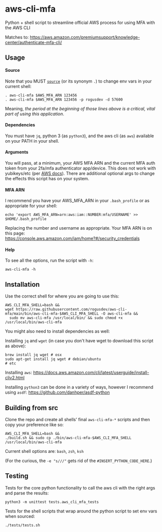 # aws-cli-mfa
Python + shell script to streamline official AWS process for using MFA with the AWS CLI

Matches to: https://aws.amazon.com/premiumsupport/knowledge-center/authenticate-mfa-cli/

## Usage

#### Source
Note that you MUST [`source`](https://linuxize.com/post/bash-source-command/) (or its synonym `.`) to change env vars in your current shell:

    . aws-cli-mfa $AWS_MFA_ARN 123456
    . aws-cli-mfa $AWS_MFA_ARN 123456 -p rogusdev -d 57600

Meaning, *the period at the beginning of those lines above is a critical, vital part of using this application*.

#### Dependencies
You must have `jq`, python 3 (as `python3`), and the aws cli (as `aws`) available on your PATH in your shell.

#### Arguments
You will pass, at a minimum, your AWS MFA ARN and the current MFA auth token from your 2fa/mfa authenticator app/device. This does not work with yubikeys/etc (per [AWS docs](https://aws.amazon.com/premiumsupport/knowledge-center/authenticate-mfa-cli/)). There are additional optional args to change the effects this script has on your system.

#### MFA ARN
I recommend you have your AWS_MFA_ARN in your `.bash_profile` or as appropriate for your shell:

    echo 'export AWS_MFA_ARN=arn:aws:iam::NUMBER:mfa/USERNAME' >> $HOME/.bash_profile

Replacing the number and username as appropriate. Your MFA ARN is on this page:\
https://console.aws.amazon.com/iam/home?#/security_credentials

#### Help
To see all the options, run the script with `-h`:

    aws-cli-mfa -h

## Installation
Use the correct shell for where you are going to use this:

    AWS_CLI_MFA_SHELL=bash &&
    wget https://raw.githubusercontent.com/rogusdev/aws-cli-mfa/main/bin/aws-cli-mfa-$AWS_CLI_MFA_SHELL -O aws-cli-mfa &&
      sudo mv aws-cli-mfa /usr/local/bin/ && sudo chmod +x /usr/local/bin/aws-cli-mfa

You might also need to install dependencies as well:

Installing `jq` and `wget` (in case you don't have wget to download this script as above):

    brew install jq wget # osx
    sudo apt-get install jq wget # debian/ubuntu
    # etc

Installing `aws`: https://docs.aws.amazon.com/cli/latest/userguide/install-cliv2.html

Installing `python3` can be done in a variety of ways, however I recommend using `asdf`: https://github.com/danhper/asdf-python

## Building from src
Clone the repo and create all shells' final `aws-cli-mfa-*` scripts and then copy your preference like so:

    AWS_CLI_MFA_SHELL=bash &&
    ./build.sh && sudo cp ./bin/aws-cli-mfa-$AWS_CLI_MFA_SHELL /usr/local/bin/aws-cli-mfa

Current shell options are: `bash`, `zsh`, `ksh`

(For the curious, the `-e "s///"` gets rid of the `#INSERT_PYTHON_CODE_HERE`.)

## Testing
Tests for the core python functionality to call the aws cli with the right args and parse the results:

    python3 -m unittest tests.aws_cli_mfa_tests

Tests for the shell scripts that wrap around the python script to set env vars when sourced:

    ./tests/tests.sh

